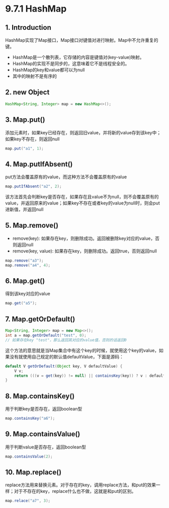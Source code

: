 # 9.7.1 HashMap

## 1. Introduction

HashMap实现了Map接口，Map接口对键值对进行映射。Map中不允许重复的键。

* HashMap是一个散列表，它存储的内容是键值对\(key-value\)映射。
* HashMap的实现不是同步的，这意味着它不是线程安全的。
* HashMap的key和value都可以为null
* 其中的映射不是有序的

## 2. new Object

```java
HashMap<String, Integer> map = new HashMap<>();
```

## 3. Map.put\(\)

添加元素时，如果key已经存在，则返回旧value，并将新的value存到该key中；如果key不存在，则返回null

```java
map.put("a1", 1);
```

## 4. Map.putIfAbsent\(\)

put方法会覆盖原有的value，而这种方法不会覆盖原有的value

```java
map.putIfAbsent("a2", 2);
```

该方法首先会判断key是否存在，如果存在且value不为null，则不会覆盖原有的value，并返回原来的value；如果key不存在或者key的value为null时，则会put进新值，并返回null

## 5. Map.remove\(\)

* remove\(key\): 如果存在key，则删除成功。返回被删除key对应的value，否则返回null
* remove\(key, value\): 如果存在key，则删除成功。返回true，否则返回null

```java
map.remove("a3");
map.remove("a4", 4);
```

## 6. Map.get\(\)

得到该key对应的value

```java
map.get("a5");
```

## 7. Map.getOrDefault\(\)

```java
Map<String, Integer> map = new Map<>();
int a = map.getOrDefault("test", 0);
// 如果存在key "test"，那么返回其对应的value值，否则的话返回0
```

这个方法的意思就是当Map集合中有这个key的时候，就使用这个key的value，如果没有就使用自己规定的默认值defaultValue，下面是源码：

```java
default V getOrDefault(Object key, V defaultValue) {
    V v;
    return (((v = get(key)) != null) || containsKey(key)) ? v : defaultValue;
}
```

## 8. Map.containsKey\(\)

用于判断key是否存在，返回boolean型

```java
map.containsKey("a6");
```

## 9. Map.containsValue\(\)

用于判断value是否存在，返回boolean型

```java
map.containsValue(2);
```

## 10. Map.replace\(\)

replace方法用来替换元素。对于存在的key，调用replace方法，和put的效果一样；对于不存在的key，replace什么也不做，这就是和put的区别。

```java
map.relace("a7", 3);
```

